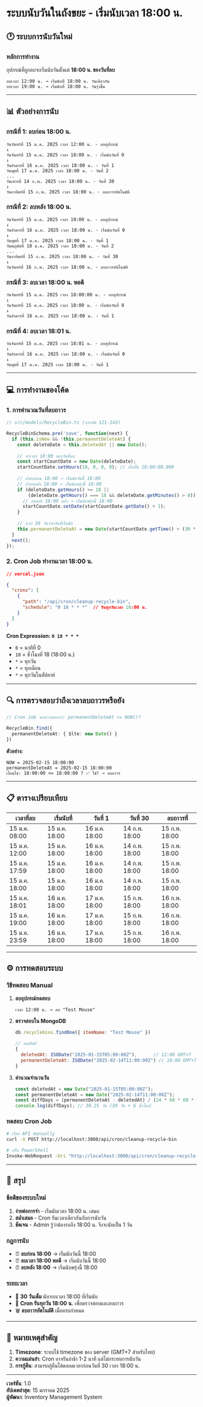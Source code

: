 # ระบบนับวันในถังขยะ - เริ่มนับเวลา 18:00 น.

## 🕐 **ระบบการนับวันใหม่**

### **หลักการทำงาน**

อุปกรณ์ที่ถูกลบจะเริ่มนับวันตั้งแต่ **18:00 น. ของวันที่ลบ**

```
ลบเวลา 12:00 น. → เริ่มนับที่ 18:00 น. วันเดียวกัน
ลบเวลา 19:00 น. → เริ่มนับที่ 18:00 น. วันรุ่งขึ้น
```

---

## 📊 **ตัวอย่างการนับ**

### **กรณีที่ 1: ลบก่อน 18:00 น.**

```
วันจันทร์ที่ 15 ม.ค. 2025 เวลา 12:00 น. - ลบอุปกรณ์
↓
วันจันทร์ที่ 15 ม.ค. 2025 เวลา 18:00 น. - เริ่มนับวันที่ 0
↓
วันอังคารที่ 16 ม.ค. 2025 เวลา 18:00 น. - วันที่ 1
วันพุธที่ 17 ม.ค. 2025 เวลา 18:00 น. - วันที่ 2
...
วันเสารที่ 14 ก.พ. 2025 เวลา 18:00 น. - วันที่ 30
↓
วันอาทิตย์ที่ 15 ก.พ. 2025 เวลา 18:00 น. - ลบถาวรอัตโนมัติ
```

### **กรณีที่ 2: ลบหลัง 18:00 น.**

```
วันจันทร์ที่ 15 ม.ค. 2025 เวลา 19:00 น. - ลบอุปกรณ์
↓
วันอังคารที่ 16 ม.ค. 2025 เวลา 18:00 น. - เริ่มนับวันที่ 0
↓
วันพุธที่ 17 ม.ค. 2025 เวลา 18:00 น. - วันที่ 1
วันพฤหัสที่ 18 ม.ค. 2025 เวลา 18:00 น. - วันที่ 2
...
วันอาทิตย์ที่ 15 ก.พ. 2025 เวลา 18:00 น. - วันที่ 30
↓
วันจันทร์ที่ 16 ก.พ. 2025 เวลา 18:00 น. - ลบถาวรอัตโนมัติ
```

### **กรณีที่ 3: ลบเวลา 18:00 น. พอดี**

```
วันจันทร์ที่ 15 ม.ค. 2025 เวลา 18:00:00 น. - ลบอุปกรณ์
↓
วันจันทร์ที่ 15 ม.ค. 2025 เวลา 18:00 น. - เริ่มนับวันที่ 0
↓
วันอังคารที่ 16 ม.ค. 2025 เวลา 18:00 น. - วันที่ 1
```

### **กรณีที่ 4: ลบเวลา 18:01 น.**

```
วันจันทร์ที่ 15 ม.ค. 2025 เวลา 18:01 น. - ลบอุปกรณ์
↓
วันอังคารที่ 16 ม.ค. 2025 เวลา 18:00 น. - เริ่มนับวันที่ 0
↓
วันพุธที่ 17 ม.ค. 2025 เวลา 18:00 น. - วันที่ 1
```

---

## 💻 **การทำงานของโค้ด**

### **1. การคำนวณวันที่ลบถาวร**

```typescript
// src/models/RecycleBin.ts (บรรทัด 121-143)

RecycleBinSchema.pre('save', function(next) {
  if (this.isNew && !this.permanentDeleteAt) {
    const deleteDate = this.deletedAt || new Date();
    
    // หาเวลา 18:00 ของวันที่ลบ
    const startCountDate = new Date(deleteDate);
    startCountDate.setHours(18, 0, 0, 0); // ตั้งเป็น 18:00:00.000
    
    // ถ้าลบก่อน 18:00 → เริ่มนับวันนี้ 18:00
    // ถ้าลบหลัง 18:00 → เริ่มนับพรุ่งนี้ 18:00
    if (deleteDate.getHours() >= 18 || 
        (deleteDate.getHours() === 18 && deleteDate.getMinutes() > 0)) {
      // ลบหลัง 18:00 แล้ว → เริ่มนับพรุ่งนี้ 18:00
      startCountDate.setDate(startCountDate.getDate() + 1);
    }
    
    // บวก 30 วันจากวันที่เริ่มนับ
    this.permanentDeleteAt = new Date(startCountDate.getTime() + (30 * 24 * 60 * 60 * 1000));
  }
  next();
});
```

### **2. Cron Job ทำงานเวลา 18:00 น.**

```json
// vercel.json

{
  "crons": [
    {
      "path": "/api/cron/cleanup-recycle-bin",
      "schedule": "0 18 * * *"  // รันทุกวันเวลา 18:00 น.
    }
  ]
}
```

**Cron Expression: `0 18 * * *`**
- `0` = นาทีที่ 0
- `18` = ชั่วโมงที่ 18 (18:00 น.)
- `*` = ทุกวัน
- `*` = ทุกเดือน
- `*` = ทุกวันในสัปดาห์

---

## 🔍 **การตรวจสอบว่าถึงเวลาลบถาวรหรือยัง**

```typescript
// Cron Job จะตรวจสอบว่า: permanentDeleteAt <= NOW()?

RecycleBin.find({
  permanentDeleteAt: { $lte: new Date() }
})
```

**ตัวอย่าง:**
```
NOW = 2025-02-15 18:00:00
permanentDeleteAt = 2025-02-15 18:00:00
เงื่อนไข: 18:00:00 <= 18:00:00 ? ✅ ใช่! → ลบถาวร
```

---

## 📋 **ตารางเปรียบเทียบ**

| เวลาที่ลบ | เริ่มนับที่ | วันที่ 1 | วันที่ 30 | ลบถาวรที่ |
|-----------|-------------|----------|-----------|-----------|
| 15 ม.ค. 08:00 | 15 ม.ค. 18:00 | 16 ม.ค. 18:00 | 14 ก.พ. 18:00 | 15 ก.พ. 18:00 |
| 15 ม.ค. 12:00 | 15 ม.ค. 18:00 | 16 ม.ค. 18:00 | 14 ก.พ. 18:00 | 15 ก.พ. 18:00 |
| 15 ม.ค. 17:59 | 15 ม.ค. 18:00 | 16 ม.ค. 18:00 | 14 ก.พ. 18:00 | 15 ก.พ. 18:00 |
| 15 ม.ค. 18:00 | 15 ม.ค. 18:00 | 16 ม.ค. 18:00 | 14 ก.พ. 18:00 | 15 ก.พ. 18:00 |
| 15 ม.ค. 18:01 | 16 ม.ค. 18:00 | 17 ม.ค. 18:00 | 15 ก.พ. 18:00 | 16 ก.พ. 18:00 |
| 15 ม.ค. 19:00 | 16 ม.ค. 18:00 | 17 ม.ค. 18:00 | 15 ก.พ. 18:00 | 16 ก.พ. 18:00 |
| 15 ม.ค. 23:59 | 16 ม.ค. 18:00 | 17 ม.ค. 18:00 | 15 ก.พ. 18:00 | 16 ก.พ. 18:00 |

---

## ⚙️ **การทดสอบระบบ**

### **วิธีทดสอบ Manual**

1. **ลบอุปกรณ์ทดสอบ**
   ```
   เวลา 12:00 น. → ลบ "Test Mouse"
   ```

2. **ตรวจสอบใน MongoDB**
   ```javascript
   db.recyclebins.findOne({ itemName: "Test Mouse" })
   
   // ผลลัพธ์:
   {
     deletedAt: ISODate("2025-01-15T05:00:00Z"),      // 12:00 GMT+7
     permanentDeleteAt: ISODate("2025-02-14T11:00:00Z") // 18:00 GMT+7
   }
   ```

3. **คำนวณจำนวนวัน**
   ```javascript
   const deletedAt = new Date("2025-01-15T05:00:00Z");
   const permanentDeleteAt = new Date("2025-02-14T11:00:00Z");
   const diffDays = (permanentDeleteAt - deletedAt) / (24 * 60 * 60 * 1000);
   console.log(diffDays); // 30.25 วัน (30 วัน + 6 ชั่วโมง)
   ```

### **ทดสอบ Cron Job**

```bash
# เรียก API manually
curl -X POST http://localhost:3000/api/cron/cleanup-recycle-bin

# หรือ PowerShell
Invoke-WebRequest -Uri "http://localhost:3000/api/cron/cleanup-recycle-bin" -Method POST
```

---

## 🎯 **สรุป**

### **ข้อดีของระบบใหม่**

1. **ง่ายต่อการจำ** - เริ่มนับเวลา 18:00 น. เสมอ
2. **สม่ำเสมอ** - Cron รันเวลาเดียวกันกับการนับวัน
3. **ชัดเจน** - Admin รู้ว่าต้องรอถึง 18:00 น. จึงจะนับเป็น 1 วัน

### **กฎการนับ**

- ⏰ **ลบก่อน 18:00** → เริ่มนับวันนี้ 18:00
- ⏰ **ลบเวลา 18:00 พอดี** → เริ่มนับวันนี้ 18:00
- ⏰ **ลบหลัง 18:00** → เริ่มนับพรุ่งนี้ 18:00

### **ระยะเวลา**

- 📅 **30 วันเต็ม** นับจากเวลา 18:00 ที่เริ่มนับ
- 🔔 **Cron รันทุกวัน 18:00 น.** เพื่อตรวจสอบและลบถาวร
- 🗑️ **ลบถาวรอัตโนมัติ** เมื่อครบกำหนด

---

## 📌 **หมายเหตุสำคัญ**

1. **Timezone**: ระบบใช้ timezone ของ server (GMT+7 สำหรับไทย)
2. **ความแม่นยำ**: Cron อาจรันล่าช้า 1-2 นาที แต่ไม่กระทบการนับวัน
3. **การกู้คืน**: สามารถกู้คืนได้ตลอดเวลาก่อนวันที่ 30 เวลา 18:00 น.

---

**เวอร์ชัน**: 1.0  
**อัปเดตล่าสุด**: 15 มกราคม 2025  
**ผู้พัฒนา**: Inventory Management System

